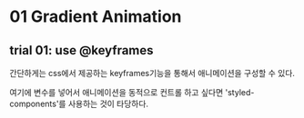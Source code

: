 # 01 Gradient Animation

## trial 01: use @keyframes

간단하게는 css에서 제공하는 keyframes기능을 통해서 애니메이션을 구성할 수 있다.

여기에 변수를 넣어서 애니메이션을 동적으로 컨트롤 하고 싶다면 'styled-components'를 사용하는 것이 타당하다. 

